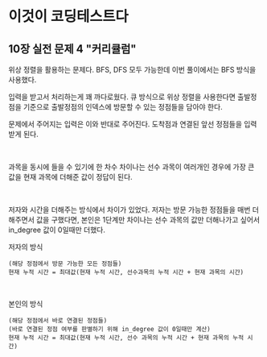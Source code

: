# 이것이 코딩테스트다

## 10장 실전 문제 4 "커리큘럼"

위상 정렬을 활용하는 문제다. BFS, DFS 모두 가능한데 이번 풀이에서는 BFS 방식을 사용했다.

입력을 받고서 처리하는게 꽤 까다로웠다. 큐 방식으로 위상 정렬을 사용한다면 출발정점을 기준으로 출발정점의 인덱스에 방문할 수 있는 정점들을 담아야 한다.

문제에서 주어지는 입력은 이와 반대로 주어진다. 도착점과 연결된 앞선 정점들을 입력받게 된다.

<br>

과목을 동시에 들을 수 있기에 한 차수 차이나는 선수 과목이 여러개인 경우에 가장 큰 값을 현재 과목에 더해준 값이 정답이 된다.

<br>

저자와 시간을 더해주는 방식에서 차이가 있었다. 저자는 방문 가능한 정점들을 매번 더해주면서 값을 구했다면, 본인은 1단계만 차이나는 선수 과목의 값만 더해나가고 싶어서 in_degree 값이 0일때만 더했다.

저자의 방식

```
(해당 정점에서 방문 가능한 모든 정점들)
현재 누적 시간 = 최대값(현재 누적 시간, 선수과목의 누적 시간 + 현재 과목의 시간)
```

<br>

본인의 방식

```
(해당 정점에서 바로 연결된 정점들)
(바로 연결된 정점 여부를 판별하기 위해 in_degree 값이 0일때만 계산)
현재 누적 시간 = 최대값(현재 누적 시간, 선수 과목의 누적 시간 + 현재 과목의 누적 시간)
```
